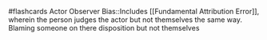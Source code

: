 #flashcards 
Actor Observer Bias::Includes [[Fundamental Attribution Error]], wherein the person judges the actor but not themselves the same way. Blaming someone on there disposition but not themselves
<!--SR:!2023-11-16,9,250-->
